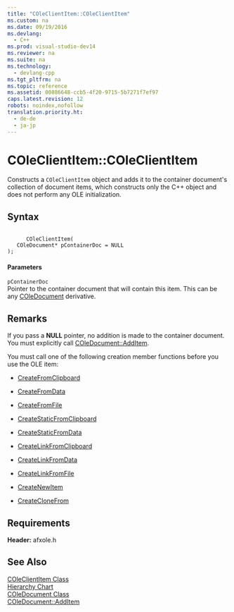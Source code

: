 ```yaml
---
title: "COleClientItem::COleClientItem"
ms.custom: na
ms.date: 09/19/2016
ms.devlang: 
  - C++
ms.prod: visual-studio-dev14
ms.reviewer: na
ms.suite: na
ms.technology: 
  - devlang-cpp
ms.tgt_pltfrm: na
ms.topic: reference
ms.assetid: 00886648-ccb5-4f20-9715-5b7271f7ef97
caps.latest.revision: 12
robots: noindex,nofollow
translation.priority.ht: 
  - de-de
  - ja-jp
---
```

# COleClientItem::COleClientItem
Constructs a `COleClientItem` object and adds it to the container document's collection of document items, which constructs only the C++ object and does not perform any OLE initialization.  
  
## Syntax  
  
```  
  
      COleClientItem(  
   COleDocument* pContainerDoc = NULL   
);  
```  
  
#### Parameters  
 `pContainerDoc`  
 Pointer to the container document that will contain this item. This can be any [COleDocument](../vs140/COleDocument-Class.md) derivative.  
  
## Remarks  
 If you pass a **NULL** pointer, no addition is made to the container document. You must explicitly call [COleDocument::AddItem](../vs140/COleDocument--AddItem.md).  
  
 You must call one of the following creation member functions before you use the OLE item:  
  
-   [CreateFromClipboard](../vs140/COleClientItem--CreateFromClipboard.md)  
  
-   [CreateFromData](../vs140/COleClientItem--CreateFromData.md)  
  
-   [CreateFromFile](../vs140/COleClientItem--CreateFromFile.md)  
  
-   [CreateStaticFromClipboard](../vs140/COleClientItem--CreateStaticFromClipboard.md)  
  
-   [CreateStaticFromData](../vs140/COleClientItem--CreateStaticFromData.md)  
  
-   [CreateLinkFromClipboard](../vs140/COleClientItem--CreateLinkFromClipboard.md)  
  
-   [CreateLinkFromData](../vs140/COleClientItem--CreateLinkFromData.md)  
  
-   [CreateLinkFromFile](../vs140/COleClientItem--CreateLinkFromFile.md)  
  
-   [CreateNewItem](../vs140/COleClientItem--CreateNewItem.md)  
  
-   [CreateCloneFrom](../vs140/COleClientItem--CreateCloneFrom.md)  
  
## Requirements  
 **Header:** afxole.h  
  
## See Also  
 [COleClientItem Class](../vs140/COleClientItem-Class.md)   
 [Hierarchy Chart](../vs140/Hierarchy-Chart.md)   
 [COleDocument Class](../vs140/COleDocument-Class.md)   
 [COleDocument::AddItem](../vs140/COleDocument--AddItem.md)